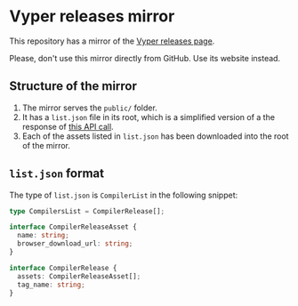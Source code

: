 # Vyper releases mirror

This repository has a mirror of the [Vyper releases page](https://github.com/vyperlang/vyper/releases).

Please, don't use this mirror directly from GitHub. Use its website instead.

## Structure of the mirror

1. The mirror serves the `public/` folder.
2. It has a `list.json` file in its root, which is a simplified version of a the response of [this API call](https://api.github.com/repos/vyperlang/vyper/releases?per_page=200).
3. Each of the assets listed in `list.json` has been downloaded into the root of the mirror.

## `list.json` format

The type of `list.json` is `CompilerList` in the following snippet:

```ts
type CompilersList = CompilerRelease[];

interface CompilerReleaseAsset {
  name: string;
  browser_download_url: string;
}

interface CompilerRelease {
  assets: CompilerReleaseAsset[];
  tag_name: string;
}
```
